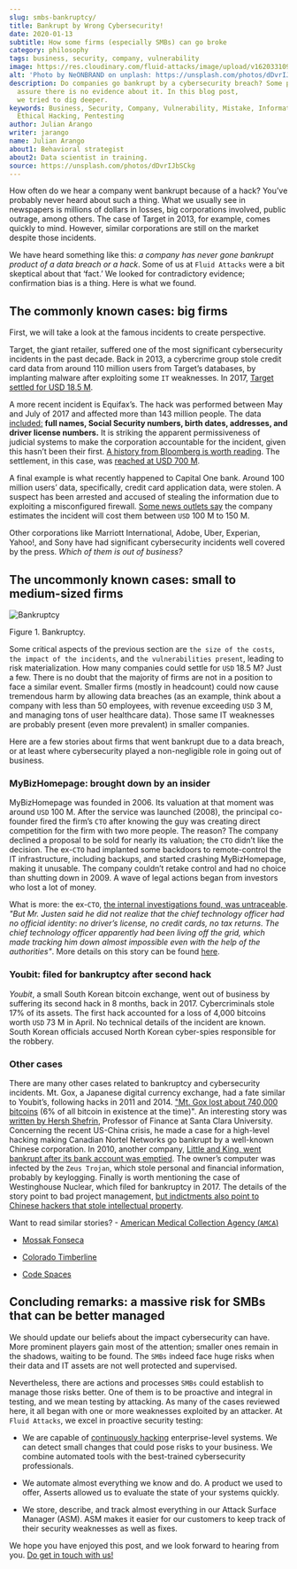 ```yaml
---
slug: smbs-bankruptcy/
title: Bankrupt by Wrong Cybersecurity!
date: 2020-01-13
subtitle: How some firms (especially SMBs) can go broke
category: philosophy
tags: business, security, company, vulnerability
image: https://res.cloudinary.com/fluid-attacks/image/upload/v1620331097/blog/smbs-bankruptcy/cover_ug1ssj.webp
alt: 'Photo by NeONBRAND on unplash: https://unsplash.com/photos/dDvrIJbSCkg'
description: Do companies go bankrupt by a cybersecurity breach? Some people
  assure there is no evidence about it. In this blog post,
  we tried to dig deeper.
keywords: Business, Security, Company, Vulnerability, Mistake, Information,
  Ethical Hacking, Pentesting
author: Julian Arango
writer: jarango
name: Julian Arango
about1: Behavioral strategist
about2: Data scientist in training.
source: https://unsplash.com/photos/dDvrIJbSCkg
---
```


How often do we hear a company went bankrupt because of a hack? You’ve
probably never heard about such a thing. What we usually see in
newspapers is millions of dollars in losses, big corporations involved,
public outrage, among others. The case of Target in 2013, for example,
comes quickly to mind. However, similar corporations are still on the
market despite those incidents.

We have heard something like this: *a company has never gone bankrupt
product of a data breach or a hack*. Some of us at `Fluid Attacks` were
a bit skeptical about that ‘fact.’ We looked for contradictory evidence;
confirmation bias is a thing. Here is what we found.

## The commonly known cases: big firms

First, we will take a look at the famous incidents to create
perspective.

Target, the giant retailer, suffered one of the most significant
cybersecurity incidents in the past decade. Back in 2013, a cybercrime
group stole credit card data from around 110 million users from Target’s
databases, by implanting malware after exploiting some `IT` weaknesses.
In 2017, [Target settled for USD 18.5
M](https://www.usatoday.com/story/money/2017/05/23/target-pay-185m-2013-data-breach-affected-consumers/102063932/).

A more recent incident is Equifax’s. The hack was performed between May
and July of 2017 and affected more than 143 million people. The data
[included:](https://en.wikipedia.org/wiki/Equifax) **full names, Social
Security numbers, birth dates, addresses, and driver license numbers.**
It is striking the apparent permissiveness of judicial systems to make
the corporation accountable for the incident, given this hasn’t been
their first. [A history from Bloomberg is worth
reading](https://www.bloomberg.com/news/features/2017-09-29/the-equifax-hack-has-all-the-hallmarks-of-state-sponsored-pros).
The settlement, in this case, was [reached at USD 700
M](https://www.cnbc.com/2019/09/09/equifax-settlement-you-need-to-update-your-claim-to-get-125.html).

A final example is what recently happened to Capital One bank. Around
100 million users’ data, specifically, credit card application data,
were stolen. A suspect has been arrested and accused of stealing the
information due to exploiting a misconfigured firewall. [Some news
outlets
say](https://thefly.com/landingPageNews.php?id=2940526&headline=COF-Capital-One-sees-incident-generating-costs-of-MM-in-)
the company estimates the incident will cost them between `USD` 100 M to
150 M.

Other corporations like Marriott International, Adobe, Uber, Experian,
Yahoo\!, and Sony have had significant cybersecurity incidents well
covered by the press. *Which of them is out of business?*

## The uncommonly known cases: small to medium-sized firms

<div class="imgblock">

![Bankruptcy](https://res.cloudinary.com/fluid-attacks/image/upload/v1620331096/blog/smbs-bankruptcy/melinda-gimpel_wdkyur.webp)

<div class="title">

Figure 1. Bankruptcy.

</div>

</div>

Some critical aspects of the previous section are `the size of the
costs`, `the impact of the incidents`, and `the vulnerabilities
present`, leading to risk materialization. How many companies could
settle for `USD` 18.5 M? Just a few. There is no doubt that the majority
of firms are not in a position to face a similar event. Smaller firms
(mostly in headcount) could now cause tremendous harm by allowing data
breaches (as an example, think about a company with less than 50
employees, with revenue exceeding `USD` 3 M, and managing tons of user
healthcare data). Those same IT weaknesses are probably present (even
more prevalent) in smaller companies.

Here are a few stories about firms that went bankrupt due to a data
breach, or at least where cybersecurity played a non-negligible role in
going out of business.

### MyBizHomepage: brought down by an insider

MyBizHomepage was founded in 2006. Its valuation at that moment was
around `USD` 100 M. After the service was launched (2008), the principal
co-founder fired the firm’s `CTO` after knowing the guy was creating
direct competition for the firm with two more people. The reason? The
company declined a proposal to be sold for nearly its valuation; the
`CTO` didn’t like the decision. The ex-`CTO` had implanted some
backdoors to remote-control the IT infrastructure, including backups,
and started crashing MyBizHomepage, making it unusable. The company
couldn’t retake control and had no choice than shutting down in 2009. A
wave of legal actions began from investors who lost a lot of money.

What is more: the ex-`CTO`, [the internal investigations found, was
untraceable](https://www.nytimes.com/2012/08/23/business/smallbusiness/struggling-to-recover-from-a-cyberattack.html).
*"But Mr. Justen said he did not realize* *that the chief technology
officer had no official identity*: *no driver’s license, no credit
cards, no tax returns*. *The chief technology officer apparently had
been living off the grid,* *which made tracking him down almost
impossible* *even with the help of the authorities"*. More details on
this story can be found
[here](https://boss.blogs.nytimes.com/2012/08/29/starting-over-after-a-cyberattack-shuts-down-the-business/).

### Youbit: filed for bankruptcy after second hack

*Youbit*, a small South Korean bitcoin exchange, went out of business by
suffering its second hack in 8 months, back in 2017. Cybercriminals
stole 17% of its assets. The first hack accounted for a loss of 4,000
bitcoins worth `USD` 73 M in April. No technical details of the incident
are known. South Korean officials accused North Korean cyber-spies
responsible for the robbery.

### Other cases

There are many other cases related to bankruptcy and cybersecurity
incidents. Mt. Gox, a Japanese digital currency exchange, had a fate
similar to Youbit’s, following hacks in 2011 and 2014. ["Mt. Gox lost
about 740,000 bitcoins](https://blockonomi.com/mt-gox-hack/) (6% of all
bitcoin in existence at the time)". An interesting story was [written by
Hersh
Shefrin](https://www.forbes.com/sites/hershshefrin/2018/12/10/huawei-pain/#7bce6d0e5d41),
Professor of Finance at Santa Clara University. Concerning the recent
US-China crisis, he made a case for a high-level hacking making Canadian
Nortel Networks go bankrupt by a well-known Chinese corporation. In
2010, another company, [Little and King, went bankrupt after its bank
account was
emptied](https://krebsonsecurity.com/2010/02/n-y-firm-faces-bankruptcy-from-164000-e-banking-loss/).
The owner’s computer was infected by the `Zeus Trojan`, which stole
personal and financial information, probably by keylogging. Finally is
worth mentioning the case of Westinghouse Nuclear, which filed for
bankruptcy in 2017. The details of the story point to bad project
management, [but indictments also point to Chinese hackers that stole
intellectual
property](http://www.beyondnuclear.org/security/2014/5/22/chinese-military-cyber-attack-hacks-westinghouse-nuclear-sec.html).

Want to read similar stories? - [American Medical Collection Agency
(`AMCA`)](https://www.bloomberg.com/news/articles/2019-06-17/american-medical-collection-agency-parent-files-for-bankruptcy)

- [Mossak Fonseca](https://www.wired.co.uk/article/panama-papers-mossack-fonseca-website-security-problems)

- [Colorado Timberline](https://www.scmagazine.com/home/security-news/colorado-firm-claims-ransomware-attack-behind-closure/)

- [Code Spaces](https://www.infoworld.com/article/2608076/murder-in-the-amazon-cloud.html)

## Concluding remarks: a massive risk for SMBs that can be better managed

We should update our beliefs about the impact cybersecurity can have.
More prominent players gain most of the attention; smaller ones remain
in the shadows, waiting to be found. The `SMBs` indeed face huge risks
when their data and IT assets are not well protected and supervised.

Nevertheless, there are actions and processes `SMBs` could establish to
manage those risks better. One of them is to be proactive and integral
in testing, and we mean testing by attacking. As many of the cases
reviewed here, it all began with one or more weaknesses exploited by an
attacker. At `Fluid Attacks`, we excel in proactive security testing:

- We are capable of [continuously
  hacking](../../services/continuous-hacking/) enterprise-level
  systems. We can detect small changes that could pose risks to your
  business. We combine automated tools with the best-trained
  cybersecurity professionals.

- We automate almost everything we know and do. A product we used to
  offer, Asserts allowed us to evaluate the state of your systems
  quickly.

- We store, describe, and track almost everything in our Attack
  Surface Manager (ASM). ASM makes it easier for our customers to keep
  track of their security weaknesses as well as fixes.

We hope you have enjoyed this post, and we look forward to hearing from
you. [Do get in touch with us\!](../../contact-us/)
